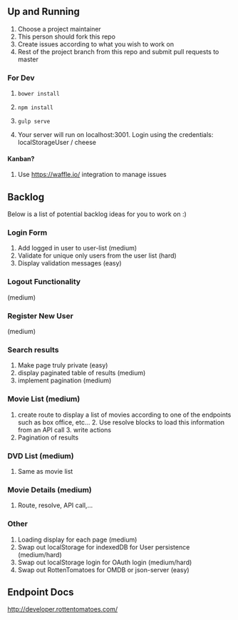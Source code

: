 
## Up and Running

1. Choose a project maintainer
2. This person should fork this repo
3. Create issues according to what you wish to work on
4. Rest of the project branch from this repo and submit pull requests to master

### For Dev

1. `bower install`
2. `npm install`
3. `gulp serve`

4. Your server will run on localhost:3001. Login using the credentials: localStorageUser / cheese

#### Kanban?

1. Use https://waffle.io/ integration to manage issues

## Backlog

Below is a list of potential backlog ideas for you to work on :)

### Login Form
1. Add logged in user to user-list (medium)
2. Validate for unique only users from the user list (hard)
3. Display validation messages (easy)

### Logout Functionality
 (medium)

### Register New User
 (medium)

### Search results
1. Make page truly private (easy)
2. display paginated table of results (medium)
3. implement pagination (medium)

### Movie List (medium)
1. create route to display a list of movies according to one of the endpoints such as box office, etc...
    2. Use resolve blocks to load this information from an API call
    3. write actions
2. Pagination of results

### DVD List (medium)
1. Same as movie list

### Movie Details (medium)
1. Route, resolve, API call,...

### Other
1. Loading display for each page (medium)
2. Swap out localStorage for indexedDB for User persistence (medium/hard)
3. Swap out localStorage login for OAuth login  (medium/hard)
4. Swap out RottenTomatoes for OMDB or json-server (easy)

## Endpoint Docs

http://developer.rottentomatoes.com/